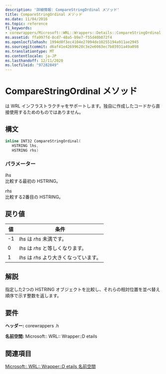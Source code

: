 ```yaml
---
description: '詳細情報: CompareStringOrdinal メソッド'
title: CompareStringOrdinal メソッド
ms.date: 11/04/2016
ms.topic: reference
f1_keywords:
- corewrappers/Microsoft::WRL::Wrappers::Details::CompareStringOrdinal
ms.assetid: ffa997fd-8cd7-40a5-b9e7-f55d40b072f4
ms.openlocfilehash: 1994d0f3ec4104e27094de10255194a911ae2945
ms.sourcegitcommit: d6af41e42699628c3e2e6063ec7b03931a49a098
ms.translationtype: MT
ms.contentlocale: ja-JP
ms.lasthandoff: 12/11/2020
ms.locfileid: "97282849"
---
```

# <a name="comparestringordinal-method"></a>CompareStringOrdinal メソッド

は WRL インフラストラクチャをサポートします。独自に作成したコードから直接使用するためのものではありません。

## <a name="syntax"></a>構文

```cpp
inline INT32 CompareStringOrdinal(
   HSTRING lhs,
   HSTRING rhs)
```

### <a name="parameters"></a>パラメーター

*lhs*<br/>
比較する最初の HSTRING。

*rhs*<br/>
比較する2番目の HSTRING。

## <a name="return-value"></a>戻り値

|値|条件|
|-----------|---------------|
|-1|*lhs* は *rhs* 未満です。|
|0|*lhs* は *rhs* と等しくなります。|
|1|*lhs* は *rhs* より大きくなっています。|

## <a name="remarks"></a>解説

指定した2つの HSTRING オブジェクトを比較し、それらの相対位置を並べ替え順序で示す整数を返します。

## <a name="requirements"></a>要件

**ヘッダー:** corewrappers .h

**名前空間:** Microsoft:: WRL:: Wrapper::D etails

## <a name="see-also"></a>関連項目

[Microsoft:: WRL:: Wrapper::D etails 名前空間](microsoft-wrl-wrappers-details-namespace.md)
